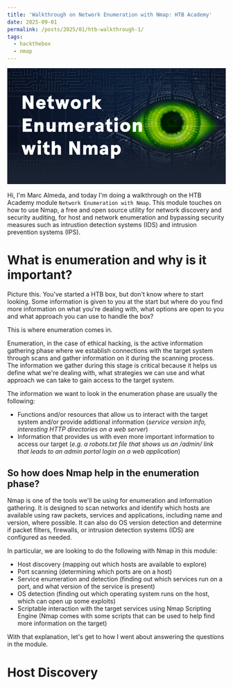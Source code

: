 ```yaml
---
title: 'Walkthrough on Network Enumeration with Nmap: HTB Academy'
date: 2025-09-01
permalink: /posts/2025/01/htb-walkthrough-1/
tags:
  - hackthebox
  - nmap
---
```


![Network Enumeration with Nmap](../files/htb-nmap-logo.png "Network Enumeration with Nmap")

Hi, I'm Marc Almeda, and today I'm doing a walkthrough on the HTB Academy module `Network Enumeration with Nmap`. This module touches on how to use Nmap, a free and open source utility for network discovery and security auditing, for host and network enumeration and bypassing security measures such as intrustion detection systems (IDS) and intrusion prevention systems (IPS).

What is enumeration and why is it important?
=======
Picture this. You've started a HTB box, but don't know where to start looking. Some information is given to you at the start but where do you find more information on what you're dealing with, what options are open to you and what approach you can use to handle the box?

This is where enumeration comes in.

Enumeration, in the case of ethical hacking, is the active information gathering phase where we establish connections with the target system through scans and gather information on it during the scanning process. The information we gather during this stage is critical because it helps us define what we're dealing with, what strategies we can use and what approach we can take to gain access to the target system.

The information we want to look in the enumeration phase are usually the following:
* Functions and/or resources that allow us to interact with the target system and/or provide addtional information (*service version info, interesting HTTP directories on a web server*)
* Information that provides us with even more important information to access our target (*e.g. a robots.txt file that shows us an /admin/ link that leads to an admin portal login on a web application*)

So how does Nmap help in the enumeration phase?
-----
Nmap is one of the tools we'll be using for enumeration and information gathering. It is designed to scan networks and identify which hosts are available using raw packets, services and applications, including name and version, where possible. It can also do OS version detection and determine if packet filters, firewalls, or intrusion detection systems (IDS) are configured as needed.

In particular, we are looking to do the following with Nmap in this module:
* Host discovery (mapping out which hosts are available to explore)
* Port scanning (determining which ports are on a host)
* Service enumeration and detection (finding out which services run on a port, and what version of the service is present)
* OS detection (finding out which operating system runs on the host, which can open up some exploits)
* Scriptable interaction with the target services using Nmap Scripting Engine (Nmap comes with some scripts that can be used to help find more information on the target)


With that explanation, let's get to how I went about answering the questions in the module.

Host Discovery
======
